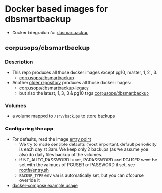 # Docker based images for dbsmartbackup

- Docker integration for [dbsmartbackup](https://github.com/kiorky/db_smart_backup)

## corpusops/dbsmartbackup
### Description
- This repo produces all those docker images except pg10, master, 1, 2 , 3.
    - [corpusops/dbsmartbackup](https://hub.docker.com/r/corpusops/dbsmartbackup/)
- Another [older repository](https://github.com/corpusops/setups.dbsmartbackup) produces all those docker images:
    - [corpusops/dbsmartbackup-legacy](https://hub.docker.com/r/corpusops/dbsmartbackup-legacy/)
    - but also the latest, 1, 3, 3 & pg10 tags [corpusops/dbsmartbackup](https://hub.docker.com/r/corpusops/dbsmartbackup/)

### Volumes
- a volume mapped to ``/srv/backups`` to store backups

### Configuring the app
- For defaults, read the image [entry point](./rootfs/bin/dbs-entry.sh)
    - We try to made sensible defaults (most important, default periodicity is
      each day at 3am. We keep only 2 backups (as we assume you also do
      daily files backup of the volumes.
    - if NO_AUTO_PASSWORD is set, PGPASSWORD and PGUSER wont be set with the valmues of PGUSER or PASSWORD if set, see [rootfs/entry.sh](./rootfs/entry.sh)
    - ``BACKUP_TYPE`` env var is automatically set, but you can ofcourse override it
- [docker-compose example usage](./docker-compose.sample.yml)
